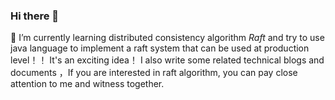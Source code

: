 ### Hi there 👋

<!--
**xiao-ren-wu/xiao-ren-wu** is a ✨ _special_ ✨ repository because its `README.md` (this file) appears on your GitHub profile.

Here are some ideas to get you started:

- 🔭 I’m currently working on ...
- 🌱 I’m currently learning ...
- 👯 I’m looking to collaborate on ...
- 🤔 I’m looking for help with ...
- 💬 Ask me about ...
- 📫 How to reach me: ...
- 😄 Pronouns: ...
- ⚡ Fun fact: ...
-->

🌱 I’m currently learning distributed consistency algorithm *Raft* and try to use java language to implement a raft system that can be used at production level！！
It's an exciting idea！ I also write some related technical blogs and documents ，If you are interested in raft algorithm, you can pay close attention to me and witness together.

